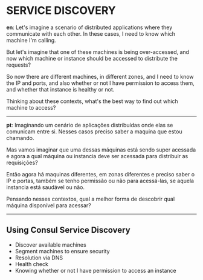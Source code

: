 # SERVICE DISCOVERY

**en**: 
Let's imagine a scenario of distributed applications where they communicate with each other. In these cases, I need to know which machine I'm calling.

But let's imagine that one of these machines is being over-accessed, and now which machine or instance should be accessed to distribute the requests?

So now there are different machines, in different zones, and I need to know the IP and ports, and also whether or not I have permission to access them, and whether that instance is healthy or not.

Thinking about these contexts, what's the best way to find out which machine to access?

------------------
**pt**: 
Imaginando um cenário de aplicações distribuídas onde elas se comunicam entre si. Nesses casos preciso saber a maquina que estou chamando. 

Mas vamos imaginar que uma dessas máquinas está sendo super acessada e agora a qual máquina ou instancia deve ser acessada para distribuir as requisições? 

Então agora há maquinas diferentes, em zonas diferentes e preciso saber o IP e portas, também se tenho permissão ou não para acessá-las, se aquela instancia está saudável ou não.

Pensando nesses contextos, qual a melhor forma de descobrir qual máquina disponível para acessar?

------------------
## Using Consul Service Discovery
- Discover available machines
- Segment machines to ensure security
- Resolution via DNS
- Health check
- Knowing whether or not I have permission to access an instance